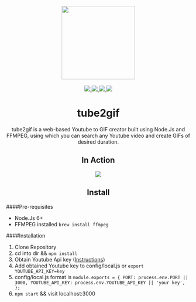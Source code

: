 <div align="center">
  <a href="https://github.com/uttpal/tube2gif">
    <img width="200" heigth="200" src="https://cloud.githubusercontent.com/assets/8591801/22406988/b486c34a-e683-11e6-824a-909dd63c61d8.png">
  </a>
  <br>
  <br>
	<a href="https://img.shields.io/magnumci/ci/96ffb83fa700f069024921b0702e76ff.svg">
		<img src="https://img.shields.io/magnumci/ci/96ffb83fa700f069024921b0702e76ff.svg">
	</a>
	<a href="https://img.shields.io/npm/v/npm.svg">
		<img src="https://img.shields.io/npm/v/npm.svg">
	</a>
	<a href="https://img.shields.io/npm/l/express.svg">
		<img src="https://img.shields.io/npm/l/express.svg">
	</a>
	<a href="https://img.shields.io/david/strongloop/express.svg">
		<img src="https://img.shields.io/david/strongloop/express.svg">
	</a>
  <h1>tube2gif</h1>
  <p>
    tube2gif is a web-based Youtube to GIF creator built using Node.Js and FFMPEG, using which you can search any Youtube video and create GIFs of desired duration.
</div>
<h2 align="center">In Action</h2>
<div align="center">
<img src="https://cloud.githubusercontent.com/assets/8591801/22407995/50075f2e-e697-11e6-8691-1b768661f507.gif">
</div>
<h2 align="center">Install</h2>

####Pre-requisites

- Node.Js 6+
- FFMPEG installed
  `brew install ffmpeg`

####Installation

1. Clone Repository
2. cd into dir && `npm install`
3. Obtain Youtube Api key ([Instructions](https://www.slickremix.com/docs/get-api-key-for-youtube/))
4. Add obtained Youtube key to config/local.js or `export YOUTUBE_API_KEY=key`
5. config/local.js format is
   `module.exports = { PORT: process.env.PORT || 3000, YOUTUBE_API_KEY: process.env.YOUTUBE_API_KEY || 'your key', };`
6. `npm start` && visit localhost:3000
